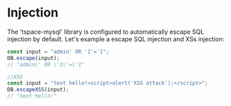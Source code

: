 # Injection

The 'tspace-mysql' library is configured to automatically escape SQL injection by default.
Let's example a escape SQL injection and XSs injection:

```js
const input = "admin' OR '1'='1";
DB.escape(input);
// "admin\' OR \'1\'=\'1"

//XSS
const input = "text hello!<script>alert('XSS attack');</script>";
DB.escapeXSS(input);
// "text hello!"
```